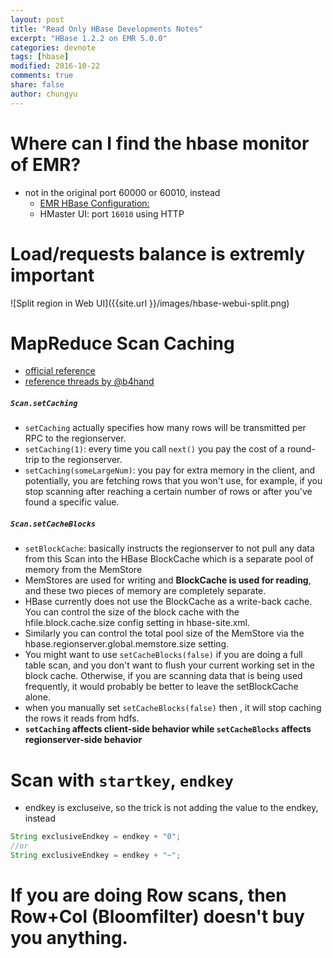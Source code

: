 ```yaml
---
layout: post
title: "Read Only HBase Developments Notes"
excerpt: "HBase 1.2.2 on EMR 5.0.0"
categories: devnote
tags: [hbase]
modified: 2016-10-22
comments: true
share: false
author: chungyu
---
```


# Where can I find the hbase monitor of EMR?
* not in the original port 60000 or 60010, instead
	* [EMR HBase Configuration: ](http://docs.aws.amazon.com/ElasticMapReduce/latest/ReleaseGuide/emr-hbase-configure.html)
	* HMaster UI: port `16010` using HTTP


# Load/requests balance is extremly important
![Split region in Web UI]({{site.url }}/images/hbase-webui-split.png)


# MapReduce Scan Caching

* [official reference](https://archive.cloudera.com/cdh5/cdh/5/hbase-0.98.6-cdh5.2.0/book/ch07s02.html)
* [reference threads by @b4hand](http://stackoverflow.com/questions/22528859/hbase-scan-performance)

##### `Scan.setCaching`
* `setCaching` actually specifies how many rows will be transmitted per RPC to the regionserver.
* `setCaching(1)`: every time you call `next()` you pay the cost of a round-trip to the regionserver.
* `setCaching(someLargeNum)`: you pay for extra memory in the client, and potentially, you are fetching rows that you won't use, for example, if you stop scanning after reaching a certain number of rows or after you've found a specific value.

##### `Scan.setCacheBlocks`
* `setBlockCache`: basically instructs the regionserver to not pull any data from this Scan into the HBase BlockCache which is a separate pool of memory from the MemStore
* MemStores are used for writing and **BlockCache is used for reading**, and these two pieces of memory are completely separate.
* HBase currently does not use the BlockCache as a write-back cache. You can control the size of the block cache with the hfile.block.cache.size config setting in hbase-site.xml.
* Similarly you can control the total pool size of the MemStore via the hbase.regionserver.global.memstore.size setting.
* You might want to use `setCacheBlocks(false)` if you are doing a full table scan, and you don't want to flush your current working set in the block cache. Otherwise, if you are scanning data that is being used frequently, it would probably be better to leave the setBlockCache alone.
* when you manually set `setCacheBlocks(false)` then , it will stop caching the rows it reads from hdfs.
* **`setCaching` affects client-side behavior while `setCacheBlocks` affects regionserver-side behavior**

# Scan with `startkey`, `endkey`

* endkey is excluseive, so the trick is not adding the value to the endkey, instead

```java
String exclusiveEndkey = endkey + "0";
//or
String exclusiveEndkey = endkey + "~";
```
# If you are doing Row scans, then Row+Col (Bloomfilter) doesn't buy you anything.
